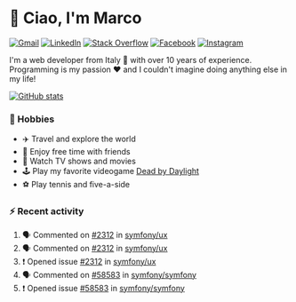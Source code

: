 # 👋 Ciao, I'm Marco

[![Gmail](https://img.shields.io/badge/Gmail-%23BB001B?style=flat-square&logo=gmail&logoColor=white)](mailto:gremo1982@gmail.com)
[![LinkedIn](https://img.shields.io/badge/LinkedIn-%230e76a8?style=flat-square&logo=linkedin)](https://www.linkedin.com/in/marco-polichetti)
[![Stack Overflow](https://img.shields.io/stackexchange/stackoverflow/r/220180?style=flat&logo=stackoverflow&label=Stack%20Overflow&color=%23F47F24)](https://stackoverflow.com/users/220180)
[![Facebook](https://img.shields.io/badge/-Facebook-%234267B2?style=flat-square&logo=facebook&logoColor=white)](https://www.facebook.com/marco.poliketti)
[![Instagram](https://img.shields.io/badge/-Instagram-%23C13584?style=flat-square&logo=instagram&logoColor=white)](https://www.instagram.com/marco.gremo)

I'm a web developer from Italy 🍕 with over 10 years of experience. Programming is my passion ❤️ and I couldn't imagine doing anything else in my life!

[![GitHub stats](https://github-readme-stats.vercel.app/api?username=gremo&show_icons=true&rank_icon=github&theme=transparent)](https://github.com/anuraghazra/github-readme-stats)

### 📅 Hobbies

- ✈️ Travel and explore the world
- 🍻 Enjoy free time with friends
- 🎥 Watch TV shows and movies
- 🕹️ Play my favorite videogame [Dead by Daylight](https://deadbydaylight.com)
- ⚽ Play tennis and five-a-side

### ⚡ Recent activity

<!--START_SECTION:activity-->
1. 🗣 Commented on [#2312](https://github.com/symfony/ux/issues/2312#issuecomment-2450616433) in [symfony/ux](https://github.com/symfony/ux)
2. 🗣 Commented on [#2312](https://github.com/symfony/ux/issues/2312#issuecomment-2450491478) in [symfony/ux](https://github.com/symfony/ux)
3. ❗ Opened issue [#2312](https://github.com/symfony/ux/issues/2312) in [symfony/ux](https://github.com/symfony/ux)
4. 🗣 Commented on [#58583](https://github.com/symfony/symfony/issues/58583#issuecomment-2447220668) in [symfony/symfony](https://github.com/symfony/symfony)
5. ❗ Opened issue [#58583](https://github.com/symfony/symfony/issues/58583) in [symfony/symfony](https://github.com/symfony/symfony)
<!--END_SECTION:activity-->
